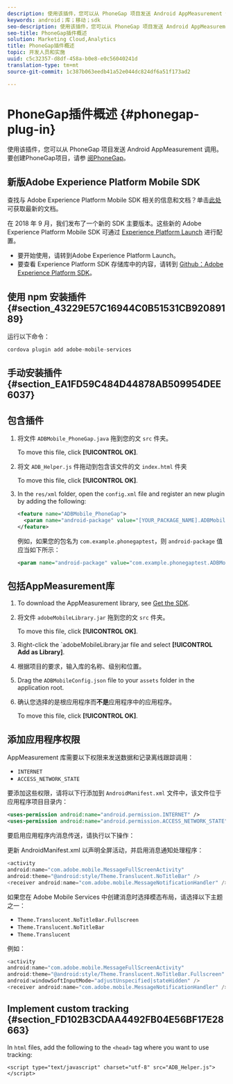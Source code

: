```yaml
---
description: 使用该插件，您可以从 PhoneGap 项目发送 Android AppMeasurement 调用。
keywords: android；库；移动；sdk
seo-description: 使用该插件，您可以从 PhoneGap 项目发送 Android AppMeasurement 调用。
seo-title: PhoneGap插件概述
solution: Marketing Cloud,Analytics
title: PhoneGap插件概述
topic: 开发人员和实施
uuid: c5c32357-d8df-458a-b0e8-e0c56040241d
translation-type: tm+mt
source-git-commit: 1c387b063eedb41a52e044dc824df6a51f173ad2

---
```



# PhoneGap插件概述 {#phonegap-plug-in}

使用该插件，您可以从 PhoneGap 项目发送 Android AppMeasurement 调用。要创建PhoneGap项目，请参 [阅PhoneGap](https://helpx.adobe.com/experience-manager/6-4/mobile/using/phonegap.html)。

## 新版Adobe Experience Platform Mobile SDK

查找与 Adobe Experience Platform Mobile SDK 相关的信息和文档？单击[此处](https://aep-sdks.gitbook.io/docs/)可获取最新的文档。

在 2018 年 9 月，我们发布了一个新的 SDK 主要版本。这些新的 Adobe Experience Platform Mobile SDK 可通过 [Experience Platform Launch](https://www.adobe.com/experience-platform/launch.html) 进行配置。

* 要开始使用，请转到Adobe Experience Platform Launch。
* 要查看 Experience Platform SDK 存储库中的内容，请转到 [Github：Adobe Experience Platform SDK](https://github.com/Adobe-Marketing-Cloud/acp-sdks)。


## 使用 npm 安装插件 {#section_43229E57C16944C0B51531CB92089189}

运行以下命令：

```java
cordova plugin add adobe-mobile-services
```

## 手动安装插件 {#section_EA1FD59C484D44878AB509954DEE6037}

## 包含插件

1. 将文件 `ADBMobile_PhoneGap.java` 拖到您的文 `src` 件夹。

   To move this file, click **[!UICONTROL OK]**.

1. 将文 `ADB_Helper.js` 件拖动到包含该文件的文 `index.html` 件夹

   To move this file, click **[!UICONTROL OK]**.

1. In the `res/xml` folder, open the `config.xml` file and register an new plugin by adding the following:

   ```xml
   <feature name="ADBMobile_PhoneGap"> 
     <param name="android-package" value="[YOUR_PACKAGE_NAME].ADBMobile_PhoneGap" /> 
   </feature>
   ```

   例如，如果您的包名为 `com.example.phonegaptest`，则 `android-package` 值应当如下所示：

   ```xml
   <param name="android-package" value="com.example.phonegaptest.ADBMobile_PhoneGap" />
   ```

## 包括AppMeasurement库

1. To download the AppMeasurement library, see [Get the SDK](/help/android/getting-started/dev-qs.md).
1. 将文件 `adobeMobileLibrary.jar` 拖到您的文 `src` 件夹。

   To move this file, click **[!UICONTROL OK]**.

1. Right-click the `adobeMobileLibrary.jar file and select **[!UICONTROL Add as Library]**.
1. 根据项目的要求，输入库的名称、级别和位置。
1. Drag the `ADBMobileConfig.json` file to your `assets` folder in the application root.
1. 确认您选择的是根应用程序而&#x200B;**不是**&#x200B;应用程序中的应用程序。

   To move this file, click **[!UICONTROL OK]**.

## 添加应用程序权限

AppMeasurement 库需要以下权限来发送数据和记录离线跟踪调用：

* `INTERNET`
* `ACCESS_NETWORK_STATE`

要添加这些权限，请将以下行添加到 `AndroidManifest.xml` 文件中，该文件位于应用程序项目目录内：

```xml
<uses-permission android:name="android.permission.INTERNET" /> 
<uses-permission android:name="android.permission.ACCESS_NETWORK_STATE" />
```

要启用应用程序内消息传送，请执行以下操作：

更新 AndroidManifest.xml 以声明全屏活动，并启用消息通知处理程序：

```java
<activity  
android:name="com.adobe.mobile.MessageFullScreenActivity"  
android:theme="@android:style/Theme.Translucent.NoTitleBar" /> 
<receiver android:name="com.adobe.mobile.MessageNotificationHandler" />
```

如果您在 Adobe Mobile Services 中创建消息时选择模态布局，请选择以下主题之一：

* `Theme.Translucent.NoTitleBar.Fullscreen`
* `Theme.Translucent.NoTitleBar`
* `Theme.Translucent`

例如：

```java
<activity 
android:name="com.adobe.mobile.MessageFullScreenActivity" 
android:theme="@android:style/Theme.Translucent.NoTitleBar.Fullscreen" 
android:windowSoftInputMode="adjustUnspecified|stateHidden" /> 
<receiver android:name="com.adobe.mobile.MessageNotificationHandler" />
```

## Implement custom tracking {#section_FD102B3CDAA4492FB04E56BF17E28663}

In `html` files, add the following to the `<head>` tag where you want to use tracking:

```
<script type="text/javascript" charset="utf-8" src="ADB_Helper.js"></script>
```

